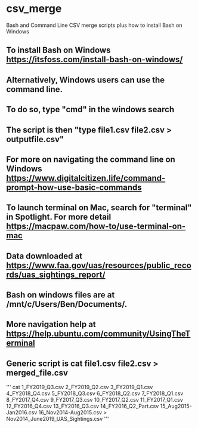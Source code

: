# csv_merge
Bash and Command Line CSV merge scripts plus how to install Bash on Windows

## To install Bash on Windows https://itsfoss.com/install-bash-on-windows/

## Alternatively, Windows users can use the command line.
## To do so, type "cmd" in the windows search
## The script is then "type file1.csv file2.csv > outputfile.csv"
## For more on navigating the command line on Windows https://www.digitalcitizen.life/command-prompt-how-use-basic-commands

## To launch terminal on Mac, search for "terminal" in Spotlight. For more detail https://macpaw.com/how-to/use-terminal-on-mac

## Data downloaded at https://www.faa.gov/uas/resources/public_records/uas_sightings_report/

## Bash on windows files are at  /mnt/c/Users/Ben/Documents/.

## More navigation help at https://help.ubuntu.com/community/UsingTheTerminal

## Generic script is cat file1.csv file2.csv > merged_file.csv

'''
cat 1_FY2019_Q3.csv 2_FY2019_Q2.csv 3_FY2019_Q1.csv 4_FY2018_Q4.csv 5_FY2018_Q3.csv 6_FY2018_Q2.csv 7_FY2018_Q1.csv 8_FY2017_Q4.csv 9_FY2017_Q3.csv 10_FY2017_Q2.csv 11_FY2017_Q1.csv 12_FY2016_Q4.csv 13_FY2016_Q3.csv 14_FY2016_Q2_Part.csv 15_Aug2015-Jan2016.csv 16_Nov2014-Aug2015.csv > Nov2014_June2019_UAS_Sightings.csv
'''

